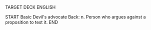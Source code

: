 TARGET DECK
ENGLISH

START
Basic
Devil's advocate
Back: n. Person who argues against a proposition to test it.
END
